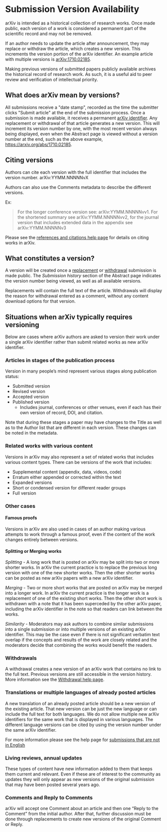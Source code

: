 # Submission Version Availability

arXiv is intended as a historical collection of research works. Once made public, each version of a work is considered a permanent part of the scientific record and may not be removed.

If an author needs to update the article after announcement, they may replace or withdraw the article, which creates a new version. This increments the version portion of the arXiv identifier. An example article with multiple versions is [arXiv:1710.02185](https://arxiv.org/abs/1710.02185).

Making previous versions of submitted papers publicly available archives the historical record of research work. As such, it is a useful aid to peer review and verification of intellectual priority.


## What does arXiv mean by versions?


All submissions receive a "date stamp", recorded as the time the submitter clicks "Submit article" at the end of the submission process. Once a submission is made available, it receives a permanent  [arXiv identifier](arxiv_identifier). Any replacement or withdrawal of that article generates a new version. This will increment its version number by one, with the most recent version always being displayed, even when the Abstract page is viewed without a version number at the end, such as the above example, https://arxiv.org/abs/1710.02185. 


## Citing versions

Authors can cite each version with the full identifier that includes the version number. arXiv:YYMM.NNNNNvX

Authors can also use the Comments metadata to describe the different versions.

Ex:
> For the longer conference version see: arXiv:YYMM.NNNNNvv1. For the shortened summary see arXiv:YYMM.NNNNNvv2, for the journal version that includes extended data in the appendix see arXiv:YYMM.NNNNNv3

Please see the [references and citations help page](./faq/references) for details on citing works in arXiv.


## What constitutes a version?

A version will be created once a [replacement](replace) or
[withdrawal](withdraw) submission is made public. The _Submission history_ section of the Abstract page indicates the version number being viewed, as well as all available versions.

Replacements will contain the full text of the article. Withdrawals will display the reason for withdrawal entered as a comment, without any content download options for that version.


## Situations when arXiv typically requires versioning

Below are cases where arXiv authors are asked to version their work under a single arXiv identifier rather than submit related works as new arXiv identifier.


### Articles in stages of the publication process

Version in many people’s mind represent various stages along publication status:

- Submitted version
- Revised version
- Accepted version
- Published version
  - Includes journal, conferences or other venues, even if each has their own version of record, DOI, and citation.


Note that during these stages a paper may have changes to the Title as well as to the Author list that are different in each version. These changes can be noted in the metadata.
 
### Related works with various content

Versions in arXiv may also represent a set of related works that includes various content types. There can be versions of the work that includes:

- Supplemental content (appendix, data, videos, code)
- Erratum either appended or corrected within the text
- Expanded versions
- Short or condensed version for different reader groups
- Full version
 
 
### Other cases
 
#### Famous proofs

Versions in arXiv are also used in cases of an author making various attempts to work through a famous proof, even if the content of the work changes entirely between versions.
 
#### Splitting or Merging works

*Splitting* - A long work that is posted on arXiv may be split into two or more shorter works. In arXiv the current practice is to replace the previous long version with one of the new shorter works. Then the other shorter works can be posted as new arXiv papers with a new arXiv identifier.

*Merging* - Two or more short works that are posted on arXiv may be merged into a longer work. In arXiv the current practice is the longer work is a replacement of one of the existing short works. Then the other short work is withdrawn with a note that it has been superceded by the other arXiv paper, including the arXiv identifier in the note so that readers can link between the works.

*Similarity* - Moderators may ask authors to combine similar submissions into a single submission or into multiple versions of an existing arXiv identifier. This may be the case even if there is not significant verbatim text overlap if the concepts and results of the work are closely related and the moderators decide that combining the works would benefit the readers.

### Withdrawals

A withdrawal creates a new version of an arXiv work that contains no link to the full text. Previous versions are still accessible in the version history. More information see the [Withdrawal help page](withdraw).
 
### Translations or multiple languages of already posted articles

A new translation of an already posted article should be a new version of the existing article. That new version can be just the new language or can include the full text for both languages. We do not allow multiple new arXiv identifiers for the same work that is displayed in various languages. The different language versions can be cited by using the version number under the same arXiv identifier.

For more information please see the help page for [submissions that are not in English](./faq/multilang)
 
### Living reviews, annual updates

These types of content have new information added to them that keeps them current and relevant. Even if these are of interest to the community as updates they will only appear as new versions of the original submission that may have been posted several years ago. 

### Comments and Reply to Comments
arXiv will accept one Comment about an article and then one “Reply to the Comment” from the initial author. After that, further discussion must be done through replacements to create new versions of the original Comment or Reply.


 
